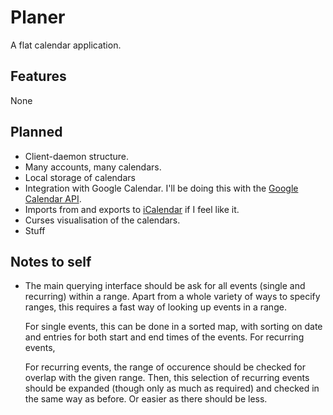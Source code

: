 Planer
======

A flat calendar application.

Features
--------

None

Planned
-------

 * Client-daemon structure.
 * Many accounts, many calendars.
 * Local storage of calendars
 * Integration with Google Calendar. I'll be doing this with the [Google Calendar API](https://developers.google.com/google-apps/calendar/).
 * Imports from and exports to [iCalendar](https://pypi.python.org/pypi/icalendar/) if I feel like it.
 * Curses visualisation of the calendars.
 * Stuff

Notes to self
-------------

 * The main querying interface should be ask for all events (single
   and recurring) within a range. Apart from a whole variety of ways
   to specify ranges, this requires a fast way of looking up events
   in a range.

   For single events, this can be done in a sorted map, with sorting
   on date and entries for both start and end times of the events. For
   recurring events,

   For recurring events, the range of occurence should be checked for
   overlap with the given range. Then, this selection of recurring
   events should be expanded (though only as much as required) and
   checked in the same way as before. Or easier as there should be
   less.
